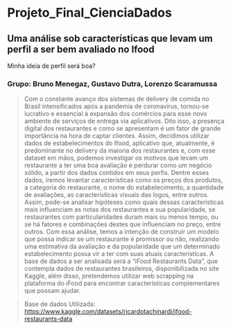 # Projeto_Final_CienciaDados


## Uma análise sob características que levam um perfil a ser bem avaliado no Ifood
Minha ideia de perfil será boa?


### Grupo: Bruno Menegaz, Gustavo Dutra, Lorenzo Scaramussa


> Com o constante avanço dos sistemas de delivery de comida no Brasil intensificados após a pandemia de coronavírus, tornou-se lucrativo e essencial à expansão dos comércios para esse novo ambiente de serviços de entrega via aplicativos. Dito isso, a presença digital dos restaurantes e como se apresentam é um fator de grande importância na hora de captar clientes. Assim, decidimos utilizar dados de estabelecimentos do Ifood, aplicativo que, atualmente, é predominante no delivery da maioria dos restaurantes e, com esse dataset em mãos, podemos investigar os motivos que levam um restaurante a ter uma boa avaliação e perdurar como um negócio sólido, a partir dos dados contidos em seus perfis. Dentre esses dados, iremos levantar características como os preços dos produtos, a categoria do restaurante, o nome do estabelecimento, a quantidade de avaliações, as características visuais das logos, entre outros. Assim, pode-se analisar hipóteses como quais dessas características mais influenciam as notas dos restaurantes e sua popularidade, se restaurantes com particularidades duram mais ou menos tempo, ou se há fatores e combinações destes que influenciam no preço, entre outros. Com essa análise, temos a intenção de construir um modelo que possa indicar se um restaurante é promissor ou não, realizando uma estimativa da avaliação e da popularidade que um determinado estabelecimento possa vir a ter com suas atuais características. A base de dados a ser analisada será a “iFood Restaurants Data”, que contempla dados de restaurantes brasileiros, disponibilizada no site Kaggle, além disso, pretendemos utilizar web scrapping na plataforma do iFood para encontrar características complementares que possam ajudar.


> Base de dados Utilizada:  https://www.kaggle.com/datasets/ricardotachinardi/ifood-restaurants-data

